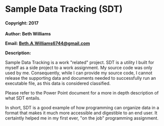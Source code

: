 # Sample Data Tracking (SDT)

#### Copyright: 2017

**Author: Beth Williams** 

**Email: Beth.A.Williams6744@gmail.com**

**Description:**

Sample Data Tracking is a work "related" project. SDT  is a utility I built for myself as a side project to a work assignment. My source code was only used by me. Consequently, while I can provide my source code, I cannot release the supporting data and documents needed to successfully run an executable file, as this data is considered classified.

Please refer to the Power Point document for a more in depth description of what SDT entails.

In short, SDT is a good example of how programming can organize data in a format that makes it much more accessible and digestible to an end user. It certaintly helped me in my first ever, "on the job" programming assignment.

